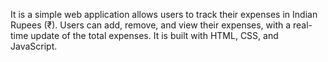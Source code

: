 It is a simple web application allows users to track their expenses in Indian Rupees (₹). Users can add, remove, and view their expenses, with a real-time update of the total expenses. It is built with HTML, CSS, and JavaScript.

